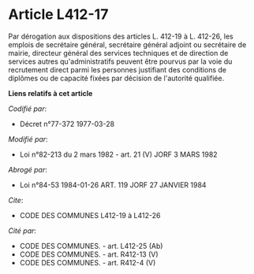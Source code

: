 # Article L412-17

Par dérogation aux dispositions des articles L. 412-19 à L. 412-26, les emplois de secrétaire général, secrétaire général
adjoint ou secrétaire de mairie, directeur général des services techniques et de direction de services autres
qu'administratifs peuvent être pourvus par la voie du recrutement direct parmi les personnes justifiant des conditions de
diplômes ou de capacité fixées par décision de l'autorité qualifiée.

**Liens relatifs à cet article**

_Codifié par_:

  - Décret n°77-372 1977-03-28

_Modifié par_:

  - Loi n°82-213 du 2 mars 1982 - art. 21 (V) JORF 3 MARS 1982

_Abrogé par_:

  - Loi n°84-53 1984-01-26 ART. 119 JORF 27 JANVIER 1984

_Cite_:

  - CODE DES COMMUNES L412-19 à L412-26

_Cité par_:

  - CODE DES COMMUNES. - art. L412-25 (Ab)
  - CODE DES COMMUNES. - art. R412-13 (V)
  - CODE DES COMMUNES. - art. R412-4 (V)
